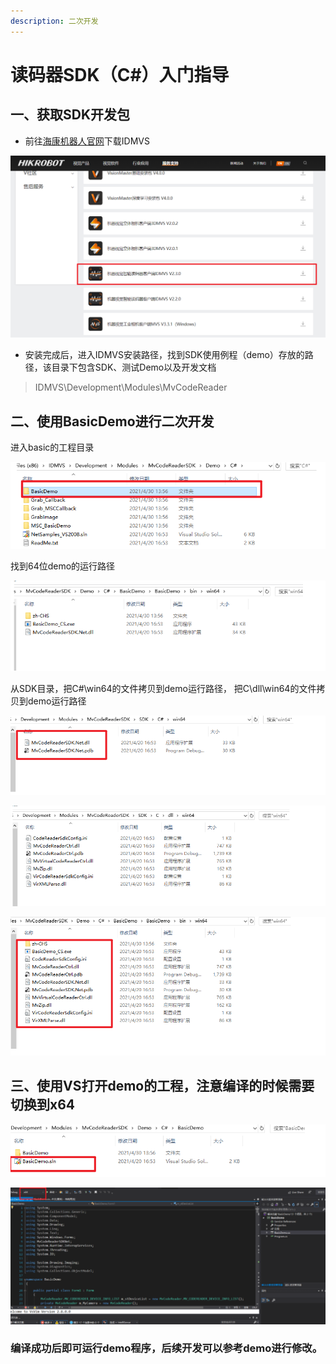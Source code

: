 ```yaml
---
description: 二次开发
---
```


# 读码器SDK（C#）入门指导

## 一、获取SDK开发包

* 前往[海康机器人官网](https://www.hikrobotics.com/machinevision/service/download?module=0)下载IDMVS

![](<../.gitbook/assets/image (138).png>)

* 安装完成后，进入IDMVS安装路径，找到SDK使用例程（demo）存放的路径，该目录下包含SDK、测试Demo以及开发文档

> IDMVS\Development\Modules\MvCodeReader

## 二、使用BasicDemo进行二次开发

进入basic的工程目录

![](<../.gitbook/assets/image (139).png>)

找到64位demo的运行路径

![](<../.gitbook/assets/image (140).png>)

从SDK目录，把C#\win64的文件拷贝到demo运行路径， 把C\dll\win64的文件拷贝到demo运行路径

![](<../.gitbook/assets/image (143).png>)

![](<../.gitbook/assets/image (141).png>)



![](<../.gitbook/assets/image (142).png>)





## 三、使用VS打开demo的工程，注意编译的时候需要切换到x64

![](<../.gitbook/assets/image (144).png>)

![](<../.gitbook/assets/image (145).png>)

### 编译成功后即可运行demo程序，后续开发可以参考demo进行修改。
